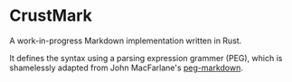 # CrustMark

A work-in-progress Markdown implementation written in Rust.

It defines the syntax using a parsing expression grammer (PEG),
which is shamelessly adapted from John MacFarlane's
[peg-markdown](https://github.com/jgm/peg-markdown).
